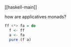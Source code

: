 [[haskell-main]]

how are applicatives monads?  
```hs
ff <*> fa = do
  f <- ff
  a <- fa
  pure (f a)
```
